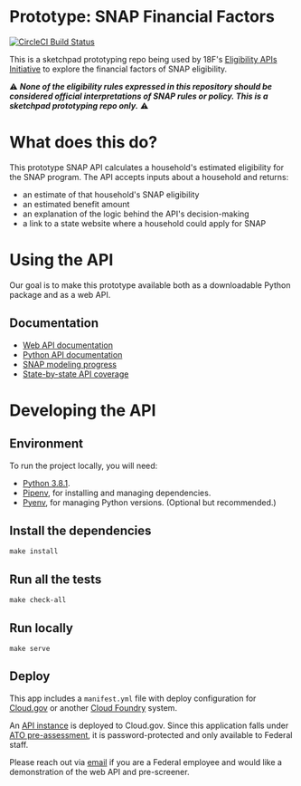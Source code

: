 # Prototype: SNAP Financial Factors
[![CircleCI Build Status](https://circleci.com/gh/18F/snap-api-prototype.svg?style=shield)](https://circleci.com/gh/18F/snap-api-prototype)

This is a sketchpad prototyping repo being used by 18F's [Eligibility APIs Initiative](https://github.com/18F/eligibility-rules-service/blob/master/README.md) to explore the financial factors of SNAP eligibility.

:warning: ***None of the eligibility rules expressed in this repository should be considered official interpretations of SNAP rules or policy. This is a sketchpad prototyping repo only.*** :warning:

# What does this do?

This prototype SNAP API calculates a household's estimated eligibility for the SNAP program. The API accepts inputs about a household and returns:

+ an estimate of that household's SNAP eligibility
+ an estimated benefit amount
+ an explanation of the logic behind the API's decision-making
+ a link to a state website where a household could apply for SNAP

# Using the API

Our goal is to make this prototype available both as a downloadable Python package and as a web API.

## Documentation

+ [Web API documentation](/docs/web_api_documentation.md)
+ [Python API documentation](/docs/python_api_documentation.md)
+ [SNAP modeling progress](/docs/modeling_progress.md)
+ [State-by-state API coverage](/docs/states_progress.md)

# Developing the API

## Environment

To run the project locally, you will need:

* [Python 3.8.1](https://www.python.org/downloads/).
* [Pipenv](https://pipenv.kennethreitz.org/en/latest/), for installing and managing dependencies.
* [Pyenv](https://github.com/pyenv/pyenv), for managing Python versions. (Optional but recommended.)

## Install the dependencies

```
make install
```

## Run all the tests

```
make check-all
```

## Run locally

```
make serve
```

## Deploy

This app includes a `manifest.yml` file with deploy configuration for [Cloud.gov](https://cloud.gov/) or another [Cloud Foundry](https://www.cloudfoundry.org/) system.

An [API instance](https://snap-prototype-financial-factors.app.cloud.gov/) is deployed to Cloud.gov. Since this application falls under [ATO pre-assessment](https://before-you-ship.18f.gov/ato/types/#conditions-for-pre-assessment), it is password-protected and only available to Federal staff.

Please reach out via [email](mailto:eligibility-apis-initiative@gsa.gov) if you are a Federal employee and would like a demonstration of the web API and pre-screener.
